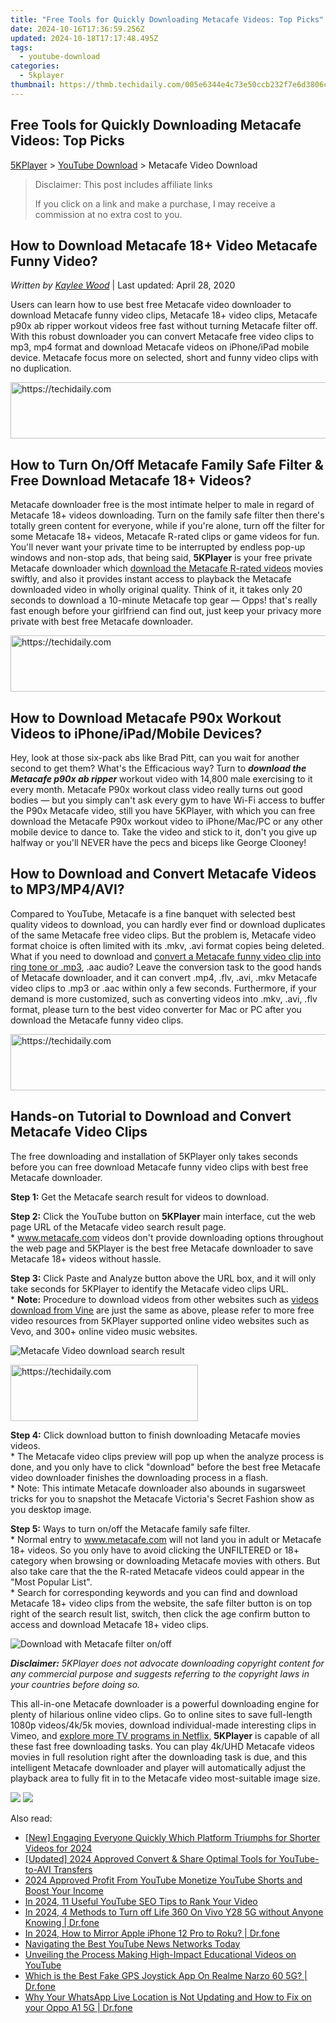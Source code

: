 ```yaml
---
title: "Free Tools for Quickly Downloading Metacafe Videos: Top Picks"
date: 2024-10-16T17:36:59.256Z
updated: 2024-10-18T17:17:48.495Z
tags:
  - youtube-download
categories:
  - 5kplayer
thumbnail: https://thmb.techidaily.com/005e6344e4c73e50ccb232f7e6d3806cb38585b8b60bbb71db163db20304611c.jpg
---
```


## Free Tools for Quickly Downloading Metacafe Videos: Top Picks

[5KPlayer](https://tools.techidaily.com/5kplayer/products/) \> [YouTube Download](https://tools.techidaily.com/5kplayer/youtube-download/) \> Metacafe Video Download

>  Disclaimer: This post includes affiliate links
>
>  If you click on a link and make a purchase, I may receive a commission at no extra cost to you.
>

## How to Download Metacafe 18+ Video Metacafe Funny Video?

 _Written by [Kaylee Wood](https://www.quora.com/profile/Amanda-Hu-21)_ | Last updated: April 28, 2020 

Users can learn how to use best free Metacafe video downloader to download Metacafe funny video clips, Metacafe 18+ video clips, Metacafe p90x ab ripper workout videos free fast without turning Metacafe filter off. With this robust downloader you can convert Metacafe free video clips to mp3, mp4 format and download Metacafe videos on iPhone/iPad mobile device. Metacafe focus more on selected, short and funny video clips with no duplication.

<!-- affiliate ads begin -->
<a href="https://appsumo.8odi.net/c/5597632/2123735/7443" target="_top" id="2123735">
  <img src="//a.impactradius-go.com/display-ad/7443-2123735" border="0" alt="https://techidaily.com" width="600" height="90"/>
</a>
<img height="0" width="0" src="https://appsumo.8odi.net/i/5597632/2123735/7443" style="position:absolute;visibility:hidden;" border="0" />
<!-- affiliate ads end -->

## How to Turn On/Off Metacafe Family Safe Filter & Free Download Metacafe 18+ Videos?

Metacafe downloader free is the most intimate helper to male in regard of Metacafe 18+ videos downloading. Turn on the family safe filter then there's totally green content for everyone, while if you're alone, turn off the filter for some Metacafe 18+ videos, Metacafe R-rated clips or game videos for fun. You'll never want your private time to be interrupted by endless pop-up windows and non-stop ads, that being said, **5KPlayer** is your free private Metacafe downloader which [download the Metacafe R-rated videos](https://tools.techidaily.com/5kplayer/youtube-download/) movies swiftly, and also it provides instant access to playback the Metacafe downloaded video in wholly original quality. Think of it, it takes only 20 seconds to download a 10-minute Metacafe top gear — Opps! that's really fast enough before your girlfriend can find out, just keep your privacy more private with best free Metacafe downloader.

<!-- affiliate ads begin -->
<a href="https://malaysia-healthcare-travel-council.pxf.io/c/5597632/1557743/17382" target="_top" id="1557743">
  <img src="//a.impactradius-go.com/display-ad/17382-1557743" border="0" alt="https://techidaily.com" width="728" height="90"/>
</a>
<img height="0" width="0" src="https://malaysia-healthcare-travel-council.pxf.io/i/5597632/1557743/17382" style="position:absolute;visibility:hidden;" border="0" />
<!-- affiliate ads end -->

## How to Download Metacafe P90x Workout Videos to iPhone/iPad/Mobile Devices?

Hey, look at those six-pack abs like Brad Pitt, can you wait for another second to get them? What's the Efficacious way? Turn to **_download the Metacafe p90x ab ripper_** workout video with 14,800 male exercising to it every month. Metacafe P90x workout class video really turns out good bodies — but you simply can't ask every gym to have Wi-Fi access to buffer the P90x Metacafe video, still you have 5KPlayer, with which you can free download the Metacafe P90x workout video to iPhone/Mac/PC or any other mobile device to dance to. Take the video and stick to it, don't you give up halfway or you'll NEVER have the pecs and biceps like George Clooney!

## How to Download and Convert Metacafe Videos to MP3/MP4/AVI?

Compared to YouTube, Metacafe is a fine banquet with selected best quality videos to download, you can hardly ever find or download duplicates of the same Metacafe free video clips. But the problem is, Metacafe video format choice is often limited with its .mkv, .avi format copies being deleted. What if you need to download and [convert a Metacafe funny video clip into ring tone or .mp3](https://tools.techidaily.com/5kplayer/youtube-download/), .aac audio? Leave the conversion task to the good hands of Metacafe downloader, and it can convert .mp4, .flv, .avi, .mkv Metacafe video clips to .mp3 or .aac within only a few seconds. Furthermore, if your demand is more customized, such as converting videos into .mkv, .avi, .flv format, please turn to the best video converter for Mac or PC after you download the Metacafe funny video clips.

<!-- affiliate ads begin -->
<a href="https://ephamedtechinc.pxf.io/c/5597632/2137216/26400" target="_top" id="2137216">
  <img src="//a.impactradius-go.com/display-ad/26400-2137216" border="0" alt="https://techidaily.com" width="728" height="90"/>
</a>
<img height="0" width="0" src="https://ephamedtechinc.pxf.io/i/5597632/2137216/26400" style="position:absolute;visibility:hidden;" border="0" />
<!-- affiliate ads end -->

## Hands-on Tutorial to Download and Convert Metacafe Video Clips

The free downloading and installation of 5KPlayer only takes seconds before you can free download Metacafe funny video clips with best free Metacafe downloader.

**Step 1:** Get the Metacafe search result for videos to download.

**Step 2:** Click the YouTube button on **5KPlayer** main interface, cut the web page URL of the Metacafe video search result page.  
 \* www.metacafe.com videos don't provide downloading options throughout the web page and 5KPlayer is the best free Metacafe downloader to save Metacafe 18+ videos without hassle.

**Step 3:** Click Paste and Analyze button above the URL box, and it will only take seconds for 5KPlayer to identify the Metacafe video clips URL.  
 \* **Note:** Procedure to download videos from other websites such as [videos download from Vine](https://tools.techidaily.com/5kplayer/youtube-download/) are just the same as above, please refer to more free video resources from 5KPlayer supported online video websites such as Vevo, and 300+ online video music websites.

![Metacafe Video download search result](https://www.5kplayer.com/youtube-download/img/5k-download-metacafe-video-yxt-050701.jpg) 

<!-- affiliate ads begin -->
<a href="https://aligracehair.sjv.io/c/5597632/1868495/19272" target="_top" id="1868495">
  <img src="//a.impactradius-go.com/display-ad/19272-1868495" border="0" alt="https://techidaily.com" width="300" height="90"/>
</a>
<img height="0" width="0" src="https://aligracehair.sjv.io/i/5597632/1868495/19272" style="position:absolute;visibility:hidden;" border="0" />
<!-- affiliate ads end -->

**Step 4:** Click download button to finish downloading Metacafe movies videos.  
 \* The Metacafe video clips preview will pop up when the analyze process is done, and you only have to click "download" before the best free Metacafe video downloader finishes the downloading process in a flash.  
 \* Note: This intimate Metacafe downloader also abounds in sugarsweet tricks for you to snapshot the Metacafe Victoria's Secret Fashion show as you desktop image.

**Step 5:**  Ways to turn on/off the Metacafe family safe filter.  
 \* Normal entry to www.metacafe.com will not land you in adult or Metacafe 18+ videos. So you only have to avoid clicking the UNFILTERED or 18+ category when browsing or downloading Metacafe movies with others. But also take care that the the R-rated Metacafe videos could appear in the "Most Popular List".  
 \* Search for corresponding keywords and you can find and download Metacafe 18+ video clips from the website, the safe filter button is on top right of the search result list, switch, then click the age confirm button to access and download Metacafe 18+ video clips.

![Download with Metacafe filter on/off](https://www.5kplayer.com/youtube-download/img/5k-download-metacafe-video-yxt-050702.jpg) 

_**Disclaimer:** 5KPlayer does not advocate downloading copyright content for any commercial purpose and suggests referring to the copyright laws in your countries before doing so._

This all-in-one Metacafe downloader is a powerful downloading engine for plenty of hilarious online video clips. Go to online sites to save full-length 1080p videos/4k/5k movies, download individual-made interesting clips in Vimeo, and [explore more TV programs in Netflix](https://tools.techidaily.com/5kplayer/airplay/), **5KPlayer** is capable of all these fast free downloading tasks. You can play 4k/UHD Metacafe videos movies in full resolution right after the downloading task is due, and this intelligent Metacafe downloader and player will automatically adjust the playback area to fully fit in to the Metacafe video most-suitable image size.

[![](https://www.5kplayer.com/youtube-download/../button/freedownwhitewin.png)](https://tools.techidaily.com/5kplayer/products/) [![](https://www.5kplayer.com/youtube-download/../button/freedownbackmac.png)](https://tools.techidaily.com/5kplayer/products/)

<ins class="adsbygoogle"
     style="display:block"
     data-ad-format="autorelaxed"
     data-ad-client="ca-pub-7571918770474297"
     data-ad-slot="1223367746"></ins>

<ins class="adsbygoogle"
     style="display:block"
     data-ad-client="ca-pub-7571918770474297"
     data-ad-slot="8358498916"
     data-ad-format="auto"
     data-full-width-responsive="true"></ins>

<span class="atpl-alsoreadstyle">Also read:</span>
<div><ul>
<li><a href="https://youtube-webster.techidaily.com/ngaging-everyone-quickly-which-platform-triumphs-for-shorter-videos-for-2024/"><u>[New] Engaging Everyone Quickly Which Platform Triumphs for Shorter Videos for 2024</u></a></li>
<li><a href="https://facebook-record-videos.techidaily.com/updated-2024-approved-convert-and-share-optimal-tools-for-youtube-to-avi-transfers/"><u>[Updated] 2024 Approved Convert & Share Optimal Tools for YouTube-to-AVI Transfers</u></a></li>
<li><a href="https://youtube-video-recordings.techidaily.com/2024-approved-profit-from-youtube-monetize-youtube-shorts-and-boost-your-income/"><u>2024 Approved Profit From YouTube Monetize YouTube Shorts and Boost Your Income</u></a></li>
<li><a href="https://youtube-video-recordings.techidaily.com/in-2024-11-useful-youtube-seo-tips-to-rank-your-video/"><u>In 2024, 11 Useful YouTube SEO Tips to Rank Your Video</u></a></li>
<li><a href="https://fake-location.techidaily.com/in-2024-4-methods-to-turn-off-life-360-on-vivo-y28-5g-without-anyone-knowing-drfone-by-drfone-virtual-android/"><u>In 2024, 4 Methods to Turn off Life 360 On Vivo Y28 5G without Anyone Knowing | Dr.fone</u></a></li>
<li><a href="https://screen-mirror.techidaily.com/in-2024-how-to-mirror-apple-iphone-12-pro-to-roku-drfone-by-drfone-ios/"><u>In 2024, How to Mirror Apple iPhone 12 Pro to Roku? | Dr.fone</u></a></li>
<li><a href="https://youtube-video-recordings.techidaily.com/navigating-the-best-youtube-news-networks-today/"><u>Navigating the Best YouTube News Networks Today</u></a></li>
<li><a href="https://youtube-video-recordings.techidaily.com/unveiling-the-process-making-high-impact-educational-videos-on-youtube/"><u>Unveiling the Process Making High-Impact Educational Videos on YouTube</u></a></li>
<li><a href="https://fake-location.techidaily.com/which-is-the-best-fake-gps-joystick-app-on-realme-narzo-60-5g-drfone-by-drfone-virtual-android/"><u>Which is the Best Fake GPS Joystick App On Realme Narzo 60 5G? | Dr.fone</u></a></li>
<li><a href="https://location-social.techidaily.com/why-your-whatsapp-live-location-is-not-updating-and-how-to-fix-on-your-oppo-a1-5g-drfone-by-drfone-virtual-android/"><u>Why Your WhatsApp Live Location is Not Updating and How to Fix on your Oppo A1 5G | Dr.fone</u></a></li>
</ul></div>

